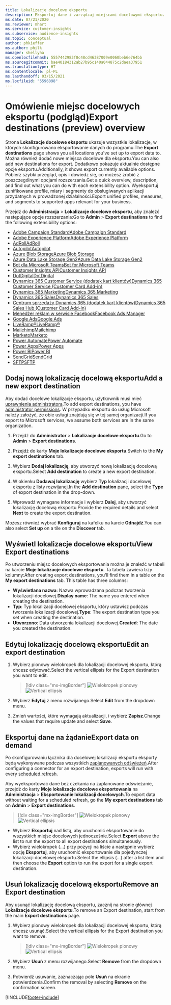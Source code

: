 ```yaml
---
title: Lokalizacje docelowe eksportu
description: Eksportuj dane i zarządzaj miejscami docelowymi eksportu.
ms.date: 07/21/2020
ms.reviewer: mhart
ms.service: customer-insights
ms.subservice: audience-insights
ms.topic: conceptual
author: phkieffer
ms.author: philk
manager: shellyha
ms.openlocfilehash: 5557442983f8c48cd46387009e0060beb6e764bb
ms.sourcegitcommit: bae40184312ab27b95c140a044875c2daea37951
ms.translationtype: HT
ms.contentlocale: pl-PL
ms.lasthandoff: 03/15/2021
ms.locfileid: "5596098"
---
```

# <a name="export-destinations-preview-overview"></a><span data-ttu-id="01725-103">Omówienie miejsc docelowych eksportu (podgląd)</span><span class="sxs-lookup"><span data-stu-id="01725-103">Export destinations (preview) overview</span></span>

<span data-ttu-id="01725-104">Strona **Lokalizacje docelowe eksportu** ukazuje wszystkie lokalizacje, w których skonfigurowano eksportowanie danych do programu.</span><span class="sxs-lookup"><span data-stu-id="01725-104">The **Export destinations** page shows you all locations you've set up to export data to.</span></span> <span data-ttu-id="01725-105">Można również dodać nowe miejsca docelowe dla eksportu.</span><span class="sxs-lookup"><span data-stu-id="01725-105">You can also add new destinations for export.</span></span> <span data-ttu-id="01725-106">Dodatkowo pokazuje aktualnie dostępne opcje eksportu.</span><span class="sxs-lookup"><span data-stu-id="01725-106">Additionally, it shows export currently available options.</span></span> <span data-ttu-id="01725-107">Pobierz szybki przegląd, opis i dowiedz się, co możesz zrobić z poszczególnymi opcjami rozszerzania.</span><span class="sxs-lookup"><span data-stu-id="01725-107">Get a quick overview, description, and find out what you can do with each extensibility option.</span></span> <span data-ttu-id="01725-108">Wyeksportuj zunifikowane profile, miary i segmenty do obsługiwanych aplikacji przydatnych w prowadzonej działalności.</span><span class="sxs-lookup"><span data-stu-id="01725-108">Export unified profiles, measures, and segments to supported apps relevant for your business.</span></span>

<span data-ttu-id="01725-109">Przejdź do **Administracja** > **Lokalizacje docelowe eksportu**, aby znaleźć następujące opcje rozszerzania:</span><span class="sxs-lookup"><span data-stu-id="01725-109">Go to **Admin** > **Export destinations** to find the following extensibility options:</span></span>

- [<span data-ttu-id="01725-110">Adobe Campaign Standard</span><span class="sxs-lookup"><span data-stu-id="01725-110">Adobe Campaign Standard</span></span>](export-adobe-campaign-standard.md)
- [<span data-ttu-id="01725-111">Adobe Experience Platform</span><span class="sxs-lookup"><span data-stu-id="01725-111">Adobe Experience Platform</span></span>](export-adobe-experience-platform.md)
- [<span data-ttu-id="01725-112">AdRoll</span><span class="sxs-lookup"><span data-stu-id="01725-112">AdRoll</span></span>](export-adroll.md)
- [<span data-ttu-id="01725-113">Autopilot</span><span class="sxs-lookup"><span data-stu-id="01725-113">Autopilot</span></span>](export-autopilot.md)
- [<span data-ttu-id="01725-114">Azure Blob Storage</span><span class="sxs-lookup"><span data-stu-id="01725-114">Azure Blob Storage</span></span>](export-azure-blob-storage.md)
- [<span data-ttu-id="01725-115">Azure Data Lake Storage Gen2</span><span class="sxs-lookup"><span data-stu-id="01725-115">Azure Data Lake Storage Gen2</span></span>](export-azure-data-lake-storage-gen2.md)
- [<span data-ttu-id="01725-116">Bot dla Microsoft Teams</span><span class="sxs-lookup"><span data-stu-id="01725-116">Bot for Microsoft Teams</span></span>](export-teams-bot.md)
- [<span data-ttu-id="01725-117">Customer Insights API</span><span class="sxs-lookup"><span data-stu-id="01725-117">Customer Insights API</span></span>](apis.md)
- [<span data-ttu-id="01725-118">DotDigital</span><span class="sxs-lookup"><span data-stu-id="01725-118">DotDigital</span></span>](export-dotdigital.md)
- [<span data-ttu-id="01725-119">Dynamics 365 Customer Service (dodatek kart klientów)</span><span class="sxs-lookup"><span data-stu-id="01725-119">Dynamics 365 Customer Service (Customer Card Add-in)</span></span>](customer-card-add-in.md)
- [<span data-ttu-id="01725-120">Dynamics 365 Marketing</span><span class="sxs-lookup"><span data-stu-id="01725-120">Dynamics 365 Marketing</span></span>](export-dynamics365-marketing.md)
- [<span data-ttu-id="01725-121">Dynamics 365 Sales</span><span class="sxs-lookup"><span data-stu-id="01725-121">Dynamics 365 Sales</span></span>](export-dynamics365-sales.md)
- [<span data-ttu-id="01725-122">Centrum sprzedaży Dynamics 365 (dodatek kart klientów)</span><span class="sxs-lookup"><span data-stu-id="01725-122">Dynamics 365 Sales Hub (Customer Card Add-in)</span></span>](customer-card-add-in.md)
- [<span data-ttu-id="01725-123">Menedżer reklam w serwisie Facebook</span><span class="sxs-lookup"><span data-stu-id="01725-123">Facebook Ads Manager</span></span>](export-facebook.md)
- [<span data-ttu-id="01725-124">Google Ads</span><span class="sxs-lookup"><span data-stu-id="01725-124">Google Ads</span></span>](export-google-ads.md)
- [<span data-ttu-id="01725-125">LiveRamp&reg;</span><span class="sxs-lookup"><span data-stu-id="01725-125">LiveRamp&reg;</span></span>](export-liveramp.md)
- [<span data-ttu-id="01725-126">Mailchimp</span><span class="sxs-lookup"><span data-stu-id="01725-126">Mailchimp</span></span>](export-mailchimp.md)
- [<span data-ttu-id="01725-127">Marketo</span><span class="sxs-lookup"><span data-stu-id="01725-127">Marketo</span></span>](export-marketo.md)
- [<span data-ttu-id="01725-128">Power Automate</span><span class="sxs-lookup"><span data-stu-id="01725-128">Power Automate</span></span>](export-power-automate.md)
- [<span data-ttu-id="01725-129">Power Apps</span><span class="sxs-lookup"><span data-stu-id="01725-129">Power Apps</span></span>](export-power-apps.md)
- [<span data-ttu-id="01725-130">Power BI</span><span class="sxs-lookup"><span data-stu-id="01725-130">Power BI</span></span>](export-power-bi.md)
- [<span data-ttu-id="01725-131">SendGrid</span><span class="sxs-lookup"><span data-stu-id="01725-131">SendGrid</span></span>](export-sendgrid.md)
- [<span data-ttu-id="01725-132">SFTP</span><span class="sxs-lookup"><span data-stu-id="01725-132">SFTP</span></span>](export-sftp.md)

## <a name="add-a-new-export-destination"></a><span data-ttu-id="01725-133">Dodaj nową lokalizację docelową eksportu</span><span class="sxs-lookup"><span data-stu-id="01725-133">Add a new export destination</span></span>

<span data-ttu-id="01725-134">Aby dodać docelowe lokalizacje eksportu, użytkownik musi mieć [uprawnienia administratora](permissions.md).</span><span class="sxs-lookup"><span data-stu-id="01725-134">To add export destinations, you have [administrator permissions](permissions.md).</span></span> <span data-ttu-id="01725-135">W przypadku eksportu do usług Microsoft należy założyć, że obie usługi znajdują się w tej samej organizacji.</span><span class="sxs-lookup"><span data-stu-id="01725-135">If you export to Microsoft services, we assume both services are in the same organization.</span></span>

1. <span data-ttu-id="01725-136">Przejdź do **Administrator** > **Lokalizacje docelowe eksportu**.</span><span class="sxs-lookup"><span data-stu-id="01725-136">Go to **Admin** > **Export destinations**.</span></span>

1. <span data-ttu-id="01725-137">Przejdź do karty **Moje lokalizacje docelowe eksportu**.</span><span class="sxs-lookup"><span data-stu-id="01725-137">Switch to the **My export destinations** tab.</span></span>

1. <span data-ttu-id="01725-138">Wybierz **Dodaj lokalizację**, aby utworzyć nową lokalizację docelową eksportu.</span><span class="sxs-lookup"><span data-stu-id="01725-138">Select **Add destination** to create a new export destination.</span></span>

1. <span data-ttu-id="01725-139">W okienku **Dodawaj lokalizację** wybierz **Typ** lokalizacji docelowej eksportu z listy rozwijanej.</span><span class="sxs-lookup"><span data-stu-id="01725-139">In the **Add destination** pane, select the **Type** of export destination in the drop-down.</span></span>

1. <span data-ttu-id="01725-140">Wprowadź wymagane informacje i wybierz **Dalej**, aby utworzyć lokalizację docelową eksportu.</span><span class="sxs-lookup"><span data-stu-id="01725-140">Provide the required details and select **Next** to create the export destination.</span></span>

<span data-ttu-id="01725-141">Możesz również wybrać **Konfiguruj** na kafelku na karcie **Odnajdź**.</span><span class="sxs-lookup"><span data-stu-id="01725-141">You can also select **Set up** on a tile on the **Discover** tab.</span></span>

## <a name="view-export-destinations"></a><span data-ttu-id="01725-142">Wyświetl lokalizacje docelowe eksportu</span><span class="sxs-lookup"><span data-stu-id="01725-142">View Export destinations</span></span>

<span data-ttu-id="01725-143">Po utworzeniu miejsc docelowych eksportowania można je znaleźć w tabeli na karcie **Moje lokalizacje docelowe eksportu**. Ta tabela zawiera trzy kolumny:</span><span class="sxs-lookup"><span data-stu-id="01725-143">After creating export destinations, you'll find them in a table on the **My export destinations** tab. This table has three columns:</span></span>

- <span data-ttu-id="01725-144">**Wyświetlana nazwa**: Nazwa wprowadzana podczas tworzenia lokalizacji docelowej.</span><span class="sxs-lookup"><span data-stu-id="01725-144">**Display name**: The name you entered when creating the destination.</span></span>
- <span data-ttu-id="01725-145">**Typ**: Typ lokalizacji docelowej eksportu, który ustawisz podczas tworzenia lokalizacji docelowej.</span><span class="sxs-lookup"><span data-stu-id="01725-145">**Type**: The export destination type you set when creating the destination.</span></span>
- <span data-ttu-id="01725-146">**Utworzono**: Data utworzenia lokalizacji docelowej.</span><span class="sxs-lookup"><span data-stu-id="01725-146">**Created**: The date you created the destination.</span></span>

## <a name="edit-an-export-destination"></a><span data-ttu-id="01725-147">Edytuj lokalizację docelową eksportu</span><span class="sxs-lookup"><span data-stu-id="01725-147">Edit an export destination</span></span>

1. <span data-ttu-id="01725-148">Wybierz pionowy wielokropek dla lokalizacji docelowej eksportu, którą chcesz edytować.</span><span class="sxs-lookup"><span data-stu-id="01725-148">Select the vertical ellipsis for the Export destination you want to edit.</span></span>

   > [!div class="mx-imgBorder"]
   > <span data-ttu-id="01725-149">![Wielokropek pionowy](media/export-destinations-page-ellipsis.png "Wielokropek pionowy")</span><span class="sxs-lookup"><span data-stu-id="01725-149">![Vertical ellipsis](media/export-destinations-page-ellipsis.png "Vertical ellipsis")</span></span>

1. <span data-ttu-id="01725-150">Wybierz **Edytuj** z menu rozwijanego.</span><span class="sxs-lookup"><span data-stu-id="01725-150">Select **Edit** from the dropdown menu.</span></span>

1. <span data-ttu-id="01725-151">Zmień wartości, które wymagają aktualizacji, i wybierz **Zapisz**.</span><span class="sxs-lookup"><span data-stu-id="01725-151">Change the values that require update and select **Save**.</span></span>

## <a name="export-data-on-demand"></a><span data-ttu-id="01725-152">Eksportuj dane na żądanie</span><span class="sxs-lookup"><span data-stu-id="01725-152">Export data on demand</span></span>

<span data-ttu-id="01725-153">Po skonfigurowaniu łącznika dla docelowej lokalizacji eksportu eksporty będą wykonywane podczas wszystkich [zaplanowanych odświeżeń](system.md#schedule-tab).</span><span class="sxs-lookup"><span data-stu-id="01725-153">After configuring a connector for an export destination, exports will run with every [scheduled refresh](system.md#schedule-tab).</span></span>

<span data-ttu-id="01725-154">Aby wyeksportować dane bez czekania na zaplanowane odświeżanie, przejdź do karty **Moje lokalizacje docelowe eksportowania** na **Administracja** > **Eksportowanie lokalizacji docelowych**.</span><span class="sxs-lookup"><span data-stu-id="01725-154">To export data without waiting for a scheduled refresh, go the **My export destinations** tab on **Admin** > **Export destinations**.</span></span>

> [!div class="mx-imgBorder"]
> <span data-ttu-id="01725-155">![Wielokropek pionowy](media/export-destinations-page-ellipsis.png "Wielokropek pionowy")</span><span class="sxs-lookup"><span data-stu-id="01725-155">![Vertical ellipsis](media/export-destinations-page-ellipsis.png "Vertical ellipsis")</span></span>

- <span data-ttu-id="01725-156">Wybierz **Eksportuj** nad listą, aby uruchomić eksportowanie do wszystkich miejsc docelowych jednocześnie.</span><span class="sxs-lookup"><span data-stu-id="01725-156">Select **Export** above the list to run the export to all export destinations simultaneously.</span></span>
- <span data-ttu-id="01725-157">Wybierz wielokropek (...) przy pozycji na liście a następnie wybierz opcję **Eksportuj**, aby uruchomić eksportowanie dla pojedynczej lokalizacji docelowej eksportu.</span><span class="sxs-lookup"><span data-stu-id="01725-157">Select the ellipsis (...) after a list item and then choose the **Export** option to run the export for a single export destination.</span></span>

## <a name="remove-an-export-destination"></a><span data-ttu-id="01725-158">Usuń lokalizację docelową eksportu</span><span class="sxs-lookup"><span data-stu-id="01725-158">Remove an Export destination</span></span>

<span data-ttu-id="01725-159">Aby usunąć lokalizację docelową eksportu, zacznij na stronie głównej **Lokalizacje docelowe eksportu**.</span><span class="sxs-lookup"><span data-stu-id="01725-159">To remove an Export destination, start from the main **Export destinations** page.</span></span>

1. <span data-ttu-id="01725-160">Wybierz pionowy wielokropek dla lokalizacji docelowej eksportu, którą chcesz usunąć.</span><span class="sxs-lookup"><span data-stu-id="01725-160">Select the vertical ellipsis for the Export destination you want to remove.</span></span>

   > [!div class="mx-imgBorder"]
   > <span data-ttu-id="01725-161">![Wielokropek pionowy](media/export-destinations-page-ellipsis.png "Wielokropek pionowy")</span><span class="sxs-lookup"><span data-stu-id="01725-161">![Vertical ellipsis](media/export-destinations-page-ellipsis.png "Vertical ellipsis")</span></span>

2. <span data-ttu-id="01725-162">Wybierz **Usuń** z menu rozwijanego.</span><span class="sxs-lookup"><span data-stu-id="01725-162">Select **Remove** from the dropdown menu.</span></span>

3. <span data-ttu-id="01725-163">Potwierdź usuwanie, zaznaczając pole **Usuń** na ekranie potwierdzenia.</span><span class="sxs-lookup"><span data-stu-id="01725-163">Confirm the removal by selecting **Remove** on the confirmation screen.</span></span>


[!INCLUDE[footer-include](../includes/footer-banner.md)]
